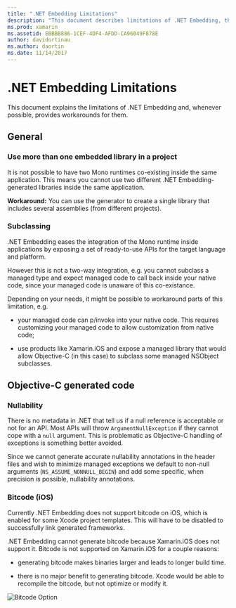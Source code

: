 ```yaml
---
title: ".NET Embedding Limitations"
description: "This document describes limitations of .NET Embedding, the tool that allows you to consume .NET code in other programming languages."
ms.prod: xamarin
ms.assetid: EBBBB886-1CEF-4DF4-AFDD-CA96049F878E
author: davidortinau
ms.author: daortin
ms.date: 11/14/2017
---
```


# .NET Embedding Limitations

This document explains the limitations of .NET Embedding and, whenever possible, provides workarounds for them.

## General

### Use more than one embedded library in a project

It is not possible to have two Mono runtimes co-existing inside the same application. This means you cannot use two different .NET Embedding-generated libraries inside the same application.

**Workaround:** You can use the generator to create a single library that includes several assemblies (from different projects).

### Subclassing

.NET Embedding eases the integration of the Mono runtime inside applications by exposing a set of ready-to-use APIs for the target language and platform.

However this is not a two-way integration, e.g. you cannot subclass a managed type and expect managed code to call back inside your native code, since your managed code is unaware of this co-existance.

Depending on your needs, it might be possible to workaround parts of this limitation, e.g.

* your managed code can p/invoke into your native code. This requires customizing your managed code to allow customization from native code;

* use products like Xamarin.iOS and expose a managed library that would allow Objective-C (in this case) to subclass some managed NSObject subclasses.

## Objective-C generated code

### Nullability

There is no metadata in .NET that tell us if a null reference is acceptable or not for an API. Most APIs will throw `ArgumentNullException` if they cannot cope with a `null` argument. This is problematic as Objective-C handling of exceptions is something better avoided.

Since we cannot generate accurate nullability annotations in the header files and wish to minimize managed exceptions we default to non-null arguments (`NS_ASSUME_NONNULL_BEGIN`) and add some specific, when precision is possible, nullability annotations.

### Bitcode (iOS)

Currently .NET Embedding does not support bitcode on iOS, which is enabled for some Xcode project templates. This will have to be disabled to successfully link generated frameworks.

.NET Embedding cannot generate bitcode because Xamarin.iOS does not support it. Bitcode is not supported on Xamarin.iOS for a couple reasons:

* generating bitcode makes binaries larger and leads to longer build time.

* there is no major benefit to generating bitcode. Xcode would be able to recompile the bitcode, but not optimize or modify it.

![Bitcode Option](images/ios-bitcode-option.png)
